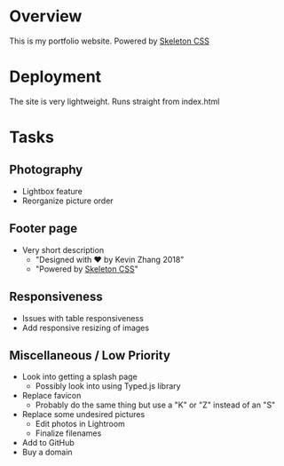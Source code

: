 # Overview
This is my portfolio website. Powered by <a href="http://getskeleton.com/">Skeleton CSS</a>


# Deployment
The site is very lightweight. Runs straight from index.html


# Tasks

## Photography
- Lightbox feature
- Reorganize picture order

## Footer page
- Very short description
    - "Designed with ❤️ by Kevin Zhang 2018"
    - "Powered by <a href="http://getskeleton.com">Skeleton CSS</a>"

## Responsiveness
- Issues with table responsiveness
- Add responsive resizing of images

## Miscellaneous / Low Priority
- Look into getting a splash page
    - Possibly look into using Typed.js library
- Replace favicon
    - Probably do the same thing but use a "K" or "Z" instead of an "S"
- Replace some undesired pictures
    - Edit photos in Lightroom
    - Finalize filenames
- Add to GitHub
- Buy a domain